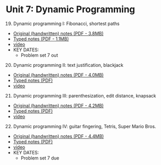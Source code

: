 # Unit 7: Dynamic Programming

19. Dynamic programming I: Fibonacci, shortest paths
  - [Original (handwritten) notes (PDF - 3.8MB)](./19.orig.pdf)
  - [Typed notes (PDF - 1.1MB)](./19.pdf)
  - [video](_______________link_____________________)
  - KEY DATES:
    - Problem set 7 out
20. Dynamic programming II: text justification, blackjack
  - [Original (handwritten) notes (PDF - 4.0MB)](./20.orig.pdf)
  - [Typed notes (PDF)](./20.pdf)
  - [video](_______________link_____________________)
21. Dynamic programming III: parenthesization, edit distance, knapsack
  - [Original (handwritten) notes (PDF - 4.2MB)](./21.orig.pdf)
  - [Typed notes (PDF)](./21.pdf)
  - [video](_______________link_____________________)
22. Dynamic programming IV: guitar fingering, Tetris, Super Mario Bros.
  - [Original (handwritten) notes (PDF - 4.4MB)](./22.orig.pdf)
  - [Typed notes (PDF)](./22.pdf)
  - [video](_______________link_____________________)
  - KEY DATES:
    - Problem set 7 due

